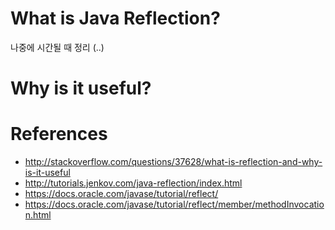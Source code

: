 
# What is Java Reflection? 

나중에 시간될 때 정리 (..)

# Why is it useful?

# References
- http://stackoverflow.com/questions/37628/what-is-reflection-and-why-is-it-useful
- http://tutorials.jenkov.com/java-reflection/index.html
- https://docs.oracle.com/javase/tutorial/reflect/
- https://docs.oracle.com/javase/tutorial/reflect/member/methodInvocation.html

